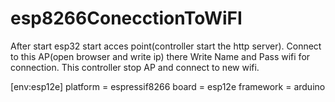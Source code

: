 # esp8266ConecctionToWiFI
After start esp32 start acces point(controller start the http server). Connect to this AP(open browser and write ip) there Write Name and Pass wifi for connection. This controller stop AP and connect to new wifi.


[env:esp12e]
platform = espressif8266
board = esp12e
framework = arduino

